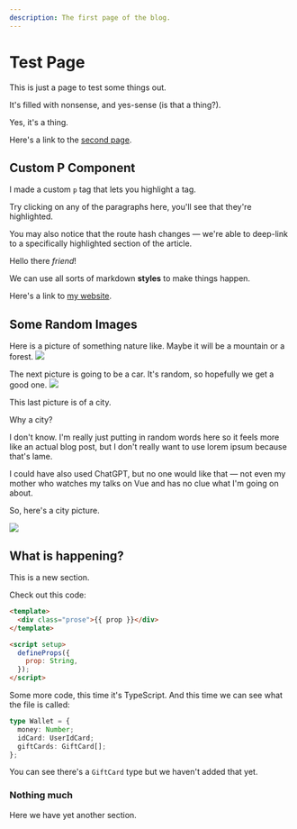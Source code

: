 ```yaml
---
description: The first page of the blog.
---
```


# Test Page

This is just a page to test some things out.

It's filled with nonsense, and yes-sense (is that a thing?).

Yes, it's a thing.

Here's a link to the [second page](/second).

## Custom P Component

I made a custom `p` tag that lets you highlight a tag.

Try clicking on any of the paragraphs here, you'll see that they're highlighted.

You may also notice that the route hash changes — we're able to deep-link to a specifically highlighted section of the article.

Hello there _friend_!

We can use all sorts of markdown **styles** to make things happen.

Here's a link to [my website](https://michaelnthiessen.com).

## Some Random Images

Here is a picture of something nature like. Maybe it will be a mountain or a forest.
![](https://source.unsplash.com/random/1600x1200/?nature)

The next picture is going to be a car. It's random, so hopefully we get a good one.
![](https://source.unsplash.com/random/1600x1200/?car)

This last picture is of a city.

Why a city?

I don't know. I'm really just putting in random words here so it feels more like an actual blog post, but I don't really want to use lorem ipsum because that's lame.

I could have also used ChatGPT, but no one would like that — not even my mother who watches my talks on Vue and has no clue what I'm going on about.

So, here's a city picture.

![](https://source.unsplash.com/random/1600x1200/?city)

## What is happening?

This is a new section.

Check out this code:

```html
<template>
  <div class="prose">{{ prop }}</div>
</template>

<script setup>
  defineProps({
    prop: String,
  });
</script>
```

Some more code, this time it's TypeScript. And this time we can see what the file is called:

```ts [types.ts]
type Wallet = {
  money: Number;
  idCard: UserIdCard;
  giftCards: GiftCard[];
};
```

You can see there's a `GiftCard` type but we haven't added that yet.

### Nothing much

Here we have yet another section.
